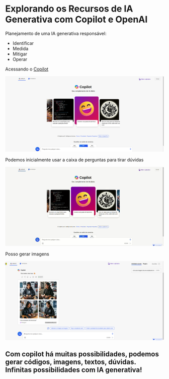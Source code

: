 # Explorando os Recursos de IA Generativa com Copilot e OpenAI

Planejamento de uma IA generativa responsável: 

- Identificar
- Medida
- Mitigar
- Operar

Acessando o [Copilot](https://copilot.microsoft.com/)

![copilot](./images/copilot.png)

Podemos inicialmente usar a caixa de perguntas para tirar dúvidas

![copilot gif](./images/copilot.gif)

Posso gerar imagens

![woman devsecops](./images/devsecops-woman.png)

## Com copilot há muitas possibilidades, podemos gerar códigos, imagens, textos, dúvidas. Infinitas possibilidades com IA generativa!
